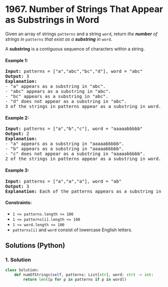 # 1967. Number of Strings That Appear as Substrings in Word
Given an array of strings `patterns` and a string `word`, return *the **number** of strings in* `patterns` *that exist as a **substring** in* `word`.

A **substring** is a contiguous sequence of characters within a string.

#### Example 1:
<pre>
<strong>Input:</strong> patterns = ["a","abc","bc","d"], word = "abc"
<strong>Output:</strong> 3
<strong>Explanation:</strong>
- "a" appears as a substring in "abc".
- "abc" appears as a substring in "abc".
- "bc" appears as a substring in "abc".
- "d" does not appear as a substring in "abc".
3 of the strings in patterns appear as a substring in word.
</pre>

#### Example 2:
<pre>
<strong>Input:</strong> patterns = ["a","b","c"], word = "aaaaabbbbb"
<strong>Output:</strong> 2
<strong>Explanation:</strong>
- "a" appears as a substring in "aaaaabbbbb".
- "b" appears as a substring in "aaaaabbbbb".
- "c" does not appear as a substring in "aaaaabbbbb".
2 of the strings in patterns appear as a substring in word.
</pre>

#### Example 3:
<pre>
<strong>Input:</strong> patterns = ["a","a","a"], word = "ab"
<strong>Output:</strong> 3
<strong>Explanation:</strong> Each of the patterns appears as a substring in word "ab".
</pre>

#### Constraints:
* `1 <= patterns.length <= 100`
* `1 <= patterns[i].length <= 100`
* `1 <= word.length <= 100`
* `patterns[i]` and `word` consist of lowercase English letters.

## Solutions (Python)

### 1. Solution
```Python
class Solution:
    def numOfStrings(self, patterns: List[str], word: str) -> int:
        return len([p for p in patterns if p in word])
```
